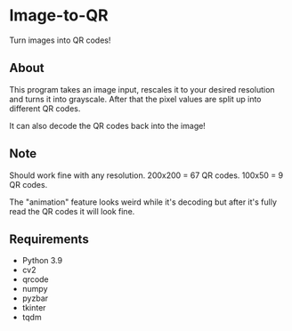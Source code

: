 # Image-to-QR
Turn images into QR codes!

## About
This program takes an image input, rescales it to your desired resolution and turns it into grayscale. After that the pixel values are split up into different QR codes.
 
It can also decode the QR codes back into the image!
 
## Note
Should work fine with any resolution. 200x200 = 67 QR codes. 100x50 = 9 QR codes.

The "animation" feature looks weird while it's decoding but after it's fully read the QR codes it will look fine.
## Requirements

- Python 3.9
- cv2
- qrcode
- numpy
- pyzbar
- tkinter
- tqdm
